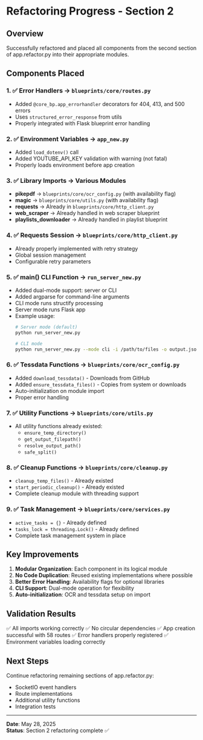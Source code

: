 # Refactoring Progress - Section 2

## Overview
Successfully refactored and placed all components from the second section of app.refactor.py into their appropriate modules.

## Components Placed

### 1. ✅ Error Handlers → `blueprints/core/routes.py`
- Added `@core_bp.app_errorhandler` decorators for 404, 413, and 500 errors
- Uses `structured_error_response` from utils
- Properly integrated with Flask blueprint error handling

### 2. ✅ Environment Variables → `app_new.py`
- Added `load_dotenv()` call
- Added YOUTUBE_API_KEY validation with warning (not fatal)
- Properly loads environment before app creation

### 3. ✅ Library Imports → Various Modules
- **pikepdf** → `blueprints/core/ocr_config.py` (with availability flag)
- **magic** → `blueprints/core/utils.py` (with availability flag)
- **requests** → Already in `blueprints/core/http_client.py`
- **web_scraper** → Already handled in web scraper blueprint
- **playlists_downloader** → Already handled in playlist blueprint

### 4. ✅ Requests Session → `blueprints/core/http_client.py`
- Already properly implemented with retry strategy
- Global session management
- Configurable retry parameters

### 5. ✅ main() CLI Function → `run_server_new.py`
- Added dual-mode support: server or CLI
- Added argparse for command-line arguments
- CLI mode runs structify processing
- Server mode runs Flask app
- Example usage:
  ```bash
  # Server mode (default)
  python run_server_new.py
  
  # CLI mode
  python run_server_new.py --mode cli -i /path/to/files -o output.json
  ```

### 6. ✅ Tessdata Functions → `blueprints/core/ocr_config.py`
- Added `download_tessdata()` - Downloads from GitHub
- Added `ensure_tessdata_files()` - Copies from system or downloads
- Auto-initialization on module import
- Proper error handling

### 7. ✅ Utility Functions → `blueprints/core/utils.py`
- All utility functions already existed:
  - `ensure_temp_directory()`
  - `get_output_filepath()`
  - `resolve_output_path()`
  - `safe_split()`

### 8. ✅ Cleanup Functions → `blueprints/core/cleanup.py`
- `cleanup_temp_files()` - Already existed
- `start_periodic_cleanup()` - Already existed
- Complete cleanup module with threading support

### 9. ✅ Task Management → `blueprints/core/services.py`
- `active_tasks = {}` - Already defined
- `tasks_lock = threading.Lock()` - Already defined
- Complete task management system in place

## Key Improvements

1. **Modular Organization**: Each component in its logical module
2. **No Code Duplication**: Reused existing implementations where possible
3. **Better Error Handling**: Availability flags for optional libraries
4. **CLI Support**: Dual-mode operation for flexibility
5. **Auto-initialization**: OCR and tessdata setup on import

## Validation Results

✅ All imports working correctly
✅ No circular dependencies
✅ App creation successful with 58 routes
✅ Error handlers properly registered
✅ Environment variables loading correctly

## Next Steps

Continue refactoring remaining sections of app.refactor.py:
- SocketIO event handlers
- Route implementations
- Additional utility functions
- Integration tests

---

**Date**: May 28, 2025  
**Status**: Section 2 refactoring complete ✅